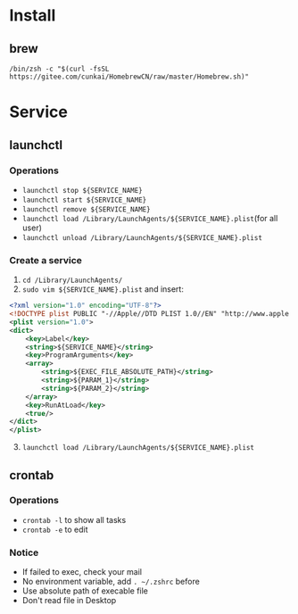 # Install
## brew
```
/bin/zsh -c "$(curl -fsSL https://gitee.com/cunkai/HomebrewCN/raw/master/Homebrew.sh)"
```
# Service
## launchctl
### Operations
- ```launchctl stop ${SERVICE_NAME}``` 
- ```launchctl start ${SERVICE_NAME}```
- ```launchctl remove ${SERVICE_NAME}```
- ```launchctl load /Library/LaunchAgents/${SERVICE_NAME}.plist```(for all user)
- ```launchctl unload /Library/LaunchAgents/${SERVICE_NAME}.plist```
### Create a service
1. ```cd /Library/LaunchAgents/```
2. ```sudo vim ${SERVICE_NAME}.plist``` and insert:
```xml
<?xml version="1.0" encoding="UTF-8"?>
<!DOCTYPE plist PUBLIC "-//Apple//DTD PLIST 1.0//EN" "http://www.apple.com/DTDs/PropertyList-1.0.dtd">
<plist version="1.0">
<dict>
    <key>Label</key>
    <string>${SERVICE_NAME}</string>
    <key>ProgramArguments</key>
    <array>
        <string>${EXEC_FILE_ABSOLUTE_PATH}</string>
        <string>${PARAM_1}</string>
        <string>${PARAM_2}</string>
    </array>
    <key>RunAtLoad</key>
    <true/>
</dict>
</plist>
```
3. ```launchctl load /Library/LaunchAgents/${SERVICE_NAME}.plist```

## crontab
### Operations
- `crontab -l` to show all tasks
- `crontab -e` to edit
### Notice
- If failed to exec, check your mail
- No environment variable, add `. ~/.zshrc` before
- Use absolute path of execable file
- Don't read file in Desktop